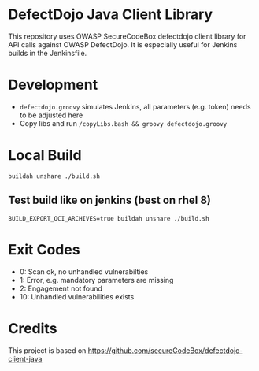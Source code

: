 # DefectDojo Java Client Library
This repository uses OWASP SecureCodeBox defectdojo client library for API calls against OWASP DefectDojo. It is especially useful for Jenkins builds in the Jenkinsfile.

# Development
* `defectdojo.groovy` simulates Jenkins, all parameters (e.g. token) needs to be adjusted here
* Copy libs and run
`/copyLibs.bash && groovy defectdojo.groovy`

# Local Build
`buildah unshare ./build.sh`
## Test build like on jenkins (best on rhel 8)
`BUILD_EXPORT_OCI_ARCHIVES=true buildah unshare ./build.sh`

# Exit Codes
* 0: Scan ok, no unhandled vulnerabilties
* 1: Error, e.g. mandatory parameters are missing
* 2: Engagement not found
* 10: Unhandled vulnerabilities exists

# Credits
This project is based on https://github.com/secureCodeBox/defectdojo-client-java
